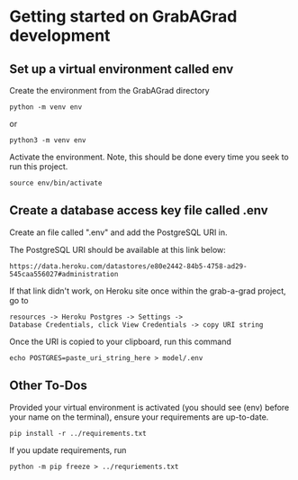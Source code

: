 # Getting started on GrabAGrad development

## Set up a virtual environment called env
Create the environment from the GrabAGrad directory
```
python -m venv env
```
or
```
python3 -m venv env
```
Activate the environment. Note, this should be done every time you seek to run this project.
```
source env/bin/activate
```

## Create a database access key file called .env
Create an file called ".env" and add the PostgreSQL URI in. 

The PostgreSQL URI should be available at this link below: 
```
https://data.heroku.com/datastores/e80e2442-84b5-4758-ad29-545caa556027#administration
```
If that link didn't work, on Heroku site once within the grab-a-grad project, go to
```
resources -> Heroku Postgres -> Settings -> 
Database Credentials, click View Credentials -> copy URI string
```

Once the URI is copied to your clipboard, run this command
```
echo POSTGRES=paste_uri_string_here > model/.env
```

## Other To-Dos
Provided your virtual environment is activated (you should see (env) before your name on the terminal),
ensure your requirements are up-to-date.
```
pip install -r ../requirements.txt
```
If you update requirements, run 
```
python -m pip freeze > ../requriements.txt
```


